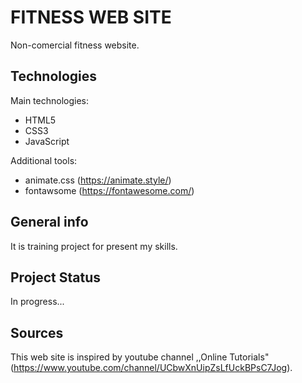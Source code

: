 # FITNESS WEB SITE

Non-comercial fitness website.

## Technologies

Main technologies:

- HTML5
- CSS3
- JavaScript

Additional tools:

- animate.css (https://animate.style/)
- fontawsome (https://fontawesome.com/)

## General info

It is training project for present my skills.

## Project Status

In progress...

## Sources

This web site is inspired by youtube channel ,,Online Tutorials" (https://www.youtube.com/channel/UCbwXnUipZsLfUckBPsC7Jog).
